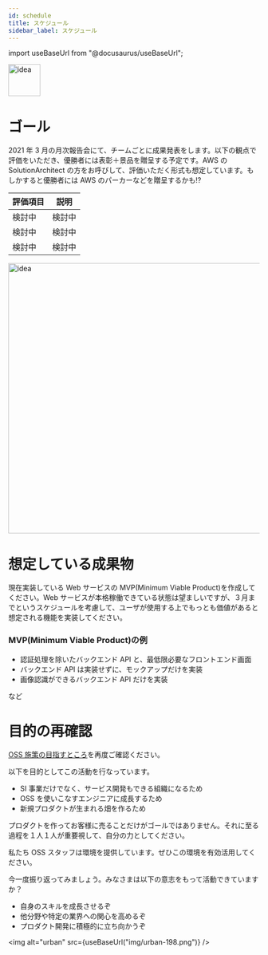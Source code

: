 ```yaml
---
id: schedule
title: スケジュール
sidebar_label: スケジュール
---
```


import useBaseUrl from "@docusaurus/useBaseUrl";

<div style={{ marginBottom: '20px' }}>
<img
alt="idea"
width="64px"
src={useBaseUrl("img/calendar.png")}
/>
</div>

# ゴール

2021 年 3 月の月次報告会にて、チームごとに成果発表をします。以下の観点で評価をいただき、優勝者には表彰＋景品を贈呈する予定です。AWS の SolutionArchitect の方をお呼びして、評価いただく形式も想定しています。もしかすると優勝者には AWS のパーカーなどを贈呈するかも!?

|評価項目|説明|
|--|--|
|検討中|検討中|
|検討中|検討中|
|検討中|検討中|

<div style={{ marginBottom: '20px', marginTop: '20px' }}>
<img
alt="idea"
width="542px"
src={useBaseUrl("img/oss_schedule.png")}
/>
</div>

# 想定している成果物

現在実装している Web サービスの MVP(Minimum Viable Product)を作成してください。Web サービスが本格稼働できている状態は望ましいですが、３月までというスケジュールを考慮して、ユーザが使用する上でもっとも価値があると想定される機能を実装してください。

### MVP(Minimum Viable Product)の例

- 認証処理を除いたバックエンド API と、最低限必要なフロントエンド画面
- バックエンド API は実装せずに、モックアップだけを実装
- 画像認識ができるバックエンド API だけを実装

など

# 目的の再確認

[OSS 施策の目指すところ](home.md#oss-施策の目指すところ)を再度ご確認ください。

以下を目的としてこの活動を行なっています。

- SI 事業だけでなく、サービス開発もできる組織になるため
- OSS を使いこなすエンジニアに成長するため
- 新規プロダクトが生まれる畑を作るため

プロダクトを作ってお客様に売ることだけがゴールではありません。それに至る過程を１人１人が重要視して、自分の力としてください。

私たち OSS スタッフは環境を提供しています。ぜひこの環境を有効活用してください。

今一度振り返ってみましょう。みなさまは以下の意志をもって活動できていますか？

- 自身のスキルを成長させるぞ
- 他分野や特定の業界への関心を高めるぞ
- プロダクト開発に積極的に立ち向かうぞ

<img
alt="urban"
src={useBaseUrl("img/urban-198.png")}
/>
